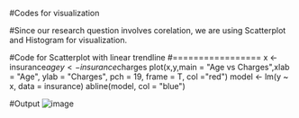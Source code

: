 #Codes for visualization

#Since our research question involves corelation, we are using Scatterplot and Histogram for visualization.

#Code for Scatterplot with linear trendline
#=================
x <- insurance$age
y <- insurance$charges
plot(x,y,main = "Age vs Charges",xlab = "Age", ylab = "Charges", pch = 19, frame = T, col ="red")
model <- lm(y ~ x, data = insurance)
abline(model, col = "blue")

#Output
![image](https://github.com/user-attachments/assets/126b0e05-0f8c-4f83-bcd9-1a018869ef05)
